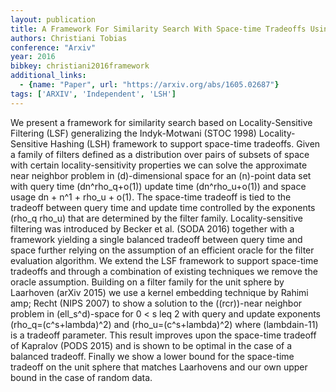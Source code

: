 ```yaml
---
layout: publication
title: A Framework For Similarity Search With Space-time Tradeoffs Using Locality-sensitive Filtering
authors: Christiani Tobias
conference: "Arxiv"
year: 2016
bibkey: christiani2016framework
additional_links:
  - {name: "Paper", url: "https://arxiv.org/abs/1605.02687"}
tags: ['ARXIV', 'Independent', 'LSH']
---
```

We present a framework for similarity search based on Locality-Sensitive Filtering (LSF) generalizing the Indyk-Motwani (STOC 1998) Locality-Sensitive Hashing (LSH) framework to support space-time tradeoffs. Given a family of filters defined as a distribution over pairs of subsets of space with certain locality-sensitivity properties we can solve the approximate near neighbor problem in (d)-dimensional space for an (n)-point data set with query time (dn^rho_q+o(1)) update time (dn^rho_u+o(1)) and space usage dn + n^1 + rho_u + o(1). The space-time tradeoff is tied to the tradeoff between query time and update time controlled by the exponents (rho_q rho_u) that are determined by the filter family. Locality-sensitive filtering was introduced by Becker et al. (SODA 2016) together with a framework yielding a single balanced tradeoff between query time and space further relying on the assumption of an efficient oracle for the filter evaluation algorithm. We extend the LSF framework to support space-time tradeoffs and through a combination of existing techniques we remove the oracle assumption. Building on a filter family for the unit sphere by Laarhoven (arXiv 2015) we use a kernel embedding technique by Rahimi amp; Recht (NIPS 2007) to show a solution to the ((rcr))-near neighbor problem in (ell_s^d)-space for 0 < s leq 2 with query and update exponents (rho_q=(c^s+lambda)^2) and (rho_u=(c^s+lambda)^2) where (lambdain-11) is a tradeoff parameter. This result improves upon the space-time tradeoff of Kapralov (PODS 2015) and is shown to be optimal in the case of a balanced tradeoff. Finally we show a lower bound for the space-time tradeoff on the unit sphere that matches Laarhovens and our own upper bound in the case of random data.
